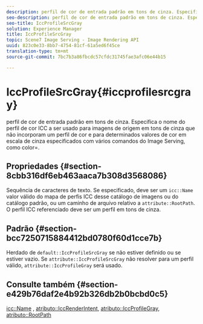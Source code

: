 ```yaml
---
description: perfil de cor de entrada padrão em tons de cinza. Especifica o nome do perfil de cor ICC a ser usado para imagens de origem em tons de cinza que não incorporam um perfil de cor e para determinados valores de cor em escala de cinza especificados com vários comandos do Image Serving, como color=.
seo-description: perfil de cor de entrada padrão em tons de cinza. Especifica o nome do perfil de cor ICC a ser usado para imagens de origem em tons de cinza que não incorporam um perfil de cor e para determinados valores de cor em escala de cinza especificados com vários comandos do Image Serving, como color=.
seo-title: IccProfileSrcGray
solution: Experience Manager
title: IccProfileSrcGray
topic: Scene7 Image Serving - Image Rendering API
uuid: 823c0e33-8bb7-4754-81cf-61a5ed6f45ce
translation-type: tm+mt
source-git-commit: 7bc7b3a86fbcdc57cfdc31745fae3afc06e44b15

---
```



# IccProfileSrcGray{#iccprofilesrcgray}

perfil de cor de entrada padrão em tons de cinza. Especifica o nome do perfil de cor ICC a ser usado para imagens de origem em tons de cinza que não incorporam um perfil de cor e para determinados valores de cor em escala de cinza especificados com vários comandos do Image Serving, como color=.

## Propriedades {#section-8cbb316df6eb463aaca7b308d3568086}

Sequência de caracteres de texto. Se especificado, deve ser um `icc::Name` valor válido do mapa de perfis ICC desse catálogo de imagens ou do catálogo padrão, ou um caminho de arquivo relativo a `attribute::RootPath`. O perfil ICC referenciado deve ser um perfil em tons de cinza.

## Padrão {#section-bcc7250715884412bd0780f60d1cce7b}

Herdado de `default::IccProfileSrcGray` se não estiver definido ou se estiver vazio. Se `attribute::IccProfileSrcGray` não resolver para um perfil válido, `attribute::IccProfileGray` será usado.

## Consulte também {#section-e429b76daf2e4b92b326db2b0bcbd0c5}

[icc::Name](../../../../../is-api/image-catalog/image-serving-api-ref/c-image-catalog-reference/c-icc-profile-map-reference/r-name-icc.md#reference-9e7d3c8e35434981a3dfac66b8946cbe) , [atributo::IccRenderIntent](../../../../../is-api/image-catalog/image-serving-api-ref/c-image-catalog-reference/c-attributes-reference/r-iccrenderintent.md#reference-012f207f28bd4406a5368d23ed95a51f), [atributo::IccProfileGray](../../../../../is-api/image-catalog/image-serving-api-ref/c-image-catalog-reference/c-attributes-reference/r-iccprofilegray.md#reference-13822a1596e440eea0492e86d88dad35), [atributo::RootPath](../../../../../is-api/image-catalog/image-serving-api-ref/c-image-catalog-reference/c-attributes-reference/r-rootpath.md#reference-17d57e5967be403b8408fa7214017494)
